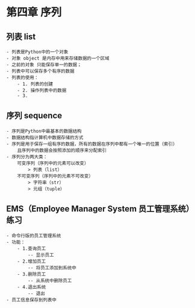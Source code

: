# 第四章 序列
## 列表 list
    - 列表是Python中的一个对象
    - 对象 object 是内存中用来存储数据的一个区域
    - 之前的对象 只能保存单一的数据；
    - 列表中可以保存多个有序的数据
    - 列表的使用：
        - 1. 列表的创建
        - 2. 操作列表中的数据
        - 3. 

## 序列 sequence
    - 序列是Python中最基本的数据结构
    - 数据结构指计算机中数据存储的方式
    - 序列是用于保存一组有序的数据，所有的数据在序列中都有一个唯一的位置（索引）
        且序列中的数据会按照添加的顺序来分配索引
    - 序列分为两大类：
        可变序列（序列中的元素可以改变）
            > 列表（list）
        不可变序列（序列中的元素不可改变）
            > 字符串（str）
            > 元组（tuple）
## EMS（Employee Manager System 员工管理系统） 练习     
    - 命令行版的员工管理系统
    - 功能：
        - 1.查询员工
            -- 显示员工
        - 2.增加员工
            -- 将员工添加到系统中
        - 3.删除员工
            -- 从系统中删除员工
        - 4.退出系统
            -- 退出
    - 员工信息保存到列表中
        